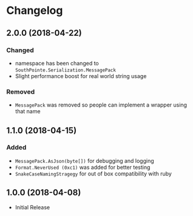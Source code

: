 # Changelog

## 2.0.0 (2018-04-22)

### Changed
- namespace has been changed to `SouthPointe.Serialization.MessagePack`
- Slight performance boost for real world string usage

### Removed
- `MessagePack` was removed so people can implement a wrapper using that name

## 1.1.0 (2018-04-15)

### Added
- `MessagePack.AsJson(byte[])` for debugging and logging
- `Format.NeverUsed (0xc1)` was added for better testing
- `SnakeCaseNamingStragegy` for out of box compatibility with ruby

## 1.0.0 (2018-04-08)

- Initial Release
